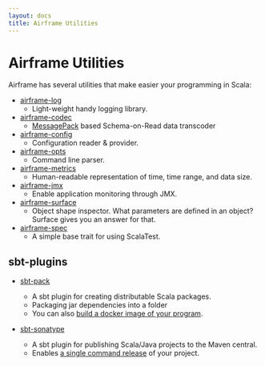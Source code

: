 ```yaml
---
layout: docs
title: Airframe Utilities
---
```


# Airframe Utilities

Airframe has several utilities that make easier your programming in Scala:
    
- [airframe-log](airframe-log.html) 
  - Light-weight handy logging library.
- [airframe-codec](airframe-codec.html) 
  - [MessagePack](https://msgpack.org) based Schema-on-Read data transcoder 
- [airframe-config](config.html) 
  - Configuration reader & provider.
- [airframe-opts](airframe-opts.html) 
  - Command line parser.
- [airframe-metrics](airframe-metrics.html) 
  - Human-readable representation of time, time range, and data size.
- [airframe-jmx](airframe-jmx.html) 
  - Enable application monitoring through JMX.
- [airframe-surface](airframe-surface.html) 
  - Object shape inspector. What parameters are defined in an object? Surface gives you an answer for that. 
- [airframe-spec](https://github.com/wvlet/airframe/blob/master/spec/shared/src/main/scala/wvlet/airframe/AirframeSpec.scala) 
  - A simple base trait for using ScalaTest.

## sbt-plugins

- [sbt-pack](https://github.com/xerial/sbt-pack)
  - A sbt plugin for creating distributable Scala packages.
  - Packaging jar dependencies into a folder 
  - You can also [build a docker image of your program](https://github.com/xerial/sbt-pack#building-a-docker-image-file-with-sbt-pack).
  
- [sbt-sonatype](https://github.com/xerial/sbt-sonatype)
  - A sbt plugin for publishing Scala/Java projects to the Maven central.
  - Enables [a single command release](https://github.com/xerial/sbt-sonatype#using-with-sbt-release-plugin) of your project.

